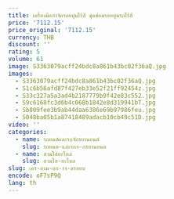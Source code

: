 ```yaml
---
title: เครื่องมือกําจัดรอยบุ๋มไร้สี ชุดซ่อมรอยบุ๋มรถไร้สี
price: '7112.15'
price_original: '7112.15'
currency: THB
discount: ''
rating: 5
volume: 61
image: S3363079acff24bdc8a861b43bc02f36aQ.jpg
images:
  - S3363079acff24bdc8a861b43bc02f36aQ.jpg
  - S1c6b56afd87f427eb33e52f21ff92454z.jpg
  - S33c327a5a3ad4b2187779b9f42e83c552.jpg
  - S9c6168fc3d6b4c068b1842e8d319941bT.jpg
  - Sb809fee3b9ab44daa6386e69b97986feu.jpg
  - S048ba05b1a87418489adacb10cb49c51D.jpg
video: ''
categories:
  - name: รถยนต์และรถจักรยานยนต์
    slug: รถยนต-และรถจ-กรยานยนต
  - name: สวมใส่อะไหล่
    slug: สวมใส-อะไหล
slug: เคร-องม-อก-าจ-ดรอยบ
encode: oF7sP9Q
lang: th
---
```

  